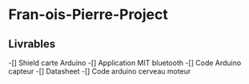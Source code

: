 # Fran-ois-Pierre-Project
## Livrables
-[] Shield carte Arduino
-[] Application MIT bluetooth
-[] Code Arduino capteur
-[] Datasheet
-[] Code arduino cerveau moteur





